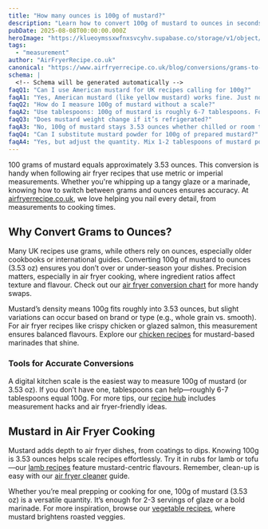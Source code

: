 ```yaml
---
title: "How many ounces is 100g of mustard?"
description: "Learn how to convert 100g of mustard to ounces in seconds. Perfect for air fryer recipes and precise cooking measurements."
pubDate: 2025-08-08T00:00:00.000Z
heroImage: "https://klueoymssxwfnxsvcyhv.supabase.co/storage/v1/object/public/Shmucket/how-many-ounces-is-100g-of-mustard.webp"
tags:
  - "measurement"
author: "AirFryerRecipe.co.uk"
canonical: "https://www.airfryerrecipe.co.uk/blog/conversions/grams-to-ounces/how-many-ounces-is-100g-of-mustard"
schema: |
  <!-- Schema will be generated automatically -->
faqQ1: "Can I use American mustard for UK recipes calling for 100g?"
faqA1: "Yes, American mustard (like yellow mustard) works fine. Just note that 100g equals 3.53 ounces, regardless of type. Adjust other seasonings if the mustard is stronger or sweeter than the recipe expects."
faqQ2: "How do I measure 100g of mustard without a scale?"
faqA2: "Use tablespoons: 100g of mustard is roughly 6-7 tablespoons. For thicker mustards (e.g., whole grain), lightly pack the spoon. For runny mustards, level it off."
faqQ3: "Does mustard weight change if it’s refrigerated?"
faqA3: "No, 100g of mustard stays 3.53 ounces whether chilled or room temperature. However, cold mustard may be thicker, so stir it before measuring for accuracy."
faqQ4: "Can I substitute mustard powder for 100g of prepared mustard?"
faqA4: "Yes, but adjust the quantity. Mix 1-2 tablespoons of mustard powder with water to match 100g (3.53 oz) of prepared mustard. Taste as you go to balance the flavour."
---
```

<p>100 grams of mustard equals approximately 3.53 ounces. This conversion is handy when following air fryer recipes that use metric or imperial measurements. Whether you're whipping up a tangy glaze or a marinade, knowing how to switch between grams and ounces ensures accuracy. At <a href=https://www.airfryerrecipe.co.uk>airfryerrecipe.co.uk</a>, we love helping you nail every detail, from measurements to cooking times.</p>  

<h2>Why Convert Grams to Ounces?</h2>  
<p>Many UK recipes use grams, while others rely on ounces, especially older cookbooks or international guides. Converting 100g of mustard to ounces (3.53 oz) ensures you don’t over or under-season your dishes. Precision matters, especially in air fryer cooking, where ingredient ratios affect texture and flavour. Check out our <a href=https://www.airfryerrecipe.co.uk/air-fryer-conversion-chart>air fryer conversion chart</a> for more handy swaps.</p>  

<p>Mustard’s density means 100g fits roughly into 3.53 ounces, but slight variations can occur based on brand or type (e.g., whole grain vs. smooth). For air fryer recipes like crispy chicken or glazed salmon, this measurement ensures balanced flavours. Explore our <a href=https://www.airfryerrecipe.co.uk/recipe-category/chicken>chicken recipes</a> for mustard-based marinades that shine.</p>  

<h3>Tools for Accurate Conversions</h3>  
<p>A digital kitchen scale is the easiest way to measure 100g of mustard (or 3.53 oz). If you don’t have one, tablespoons can help—roughly 6-7 tablespoons equal 100g. For more tips, our <a href=https://www.airfryerrecipe.co.uk/recipes>recipe hub</a> includes measurement hacks and air fryer-friendly ideas.</p>  

<h2>Mustard in Air Fryer Cooking</h2>  
<p>Mustard adds depth to air fryer dishes, from coatings to dips. Knowing 100g is 3.53 ounces helps scale recipes effortlessly. Try it in rubs for lamb or tofu—our <a href=https://www.airfryerrecipe.co.uk/recipe-category/lamb>lamb recipes</a> feature mustard-centric flavours. Remember, clean-up is easy with our <a href=https://www.airfryerrecipe.co.uk/air-fryer-cleaner>air fryer cleaner</a> guide.</p>  

<p>Whether you’re meal prepping or cooking for one, 100g of mustard (3.53 oz) is a versatile quantity. It’s enough for 2-3 servings of glaze or a bold marinade. For more inspiration, browse our <a href=https://www.airfryerrecipe.co.uk/recipe-category/vegetables>vegetable recipes</a>, where mustard brightens roasted veggies.</p>
